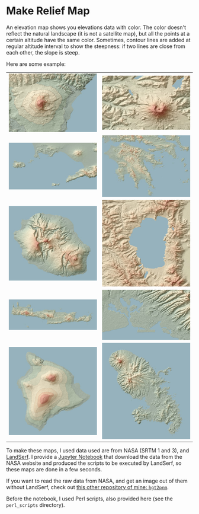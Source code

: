 # Make Relief Map

An elevation map shows you elevations data with color. The color doesn't reflect the natural landscape (it is not a satellite map), but all the points at a certain altitude have the same color. Sometimes, contour lines are added at regular altitude interval to show the steepness: if two lines are close from each other, the slope is steep.

Here are some example:

<table>
   <tr>
      <td><a href="samples/public/vesuvius.jpg"><img src="samples/public/vesuvius_thumb.jpg" target="_blank" width="300px"></a></td>
      <td><a href="samples/public/saint_helens.jpg"><img src="samples/public/saint_helens_thumb.jpg" target="_blank" width="300px"></a></td>
   </tr>
   <tr>
      <td><a href="samples/public/naples.jpg"><img src="samples/public/naples_thumb.jpg" target="_blank" width="300px"></a></td>
      <td><a href="samples/public/peloponese.jpg"><img src="samples/public/peloponese_thumb.jpg" target="_blank" width="300px"></a></td>
   </tr>
   <tr>
      <td><a href="samples/public/reunion.jpg"><img src="samples/public/reunion_thumb.jpg" target="_blank" width="300px"></a></td>
      <td><a href="samples/public/tahoe.jpg"><img src="samples/public/tahoe_thumb.jpg" target="_blank" width="300px"></a></td>
   </tr>
   <tr>
      <td><a href="samples/public/crete.jpg"><img src="samples/public/crete_thumb.jpg" target="_blank" width="300px"></a></td>
      <td><a href="samples/public/honolulu.jpg"><img src="samples/public/honolulu_thumb.jpg" target="_blank" width="300px"></a></td>
   </tr>
   <tr>
      <td><a href="samples/public/hawaii.jpg"><img src="samples/public/hawaii_thumb.jpg" target="_blank" width="300px"></a></td>
      <td><a href="samples/public/martinique.jpg"><img src="samples/public/martinique_thumb.jpg" target="_blank" width="300px"></a></td>
   </tr>
</table>

To make these maps, I used data used are from NASA (SRTM 1 and 3), and [LandSerf](http://www.staff.city.ac.uk/~jwo/landserf/).  I provide a [Jupyter Notebook](elevation_map_make.ipynb) that download the data from the NASA website and produced the scripts to be executed by LandSerf, so these maps are done in a few seconds.

If you want to read the raw data from NASA, and get an image out of them without LandSerf, check out [this other repository of mine: `hgt2pnm`](https://github.com/boberle/hgt2pnm).

Before the notebook, I used Perl scripts, also provided here (see the `perl_scripts` directory).

